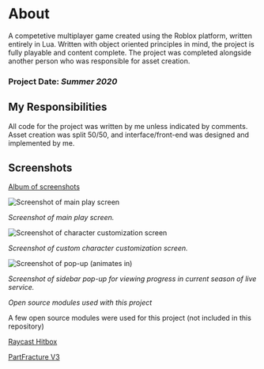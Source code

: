 # About

A competetive multiplayer game created using the Roblox platform, written entirely in Lua. Written with object oriented principles in mind, the project is fully playable and content complete. The project was completed alongside another person who was responsible for asset creation.

### Project Date: *Summer 2020*

## My Responsibilities
All code for the project was written by me unless indicated by comments. Asset creation was split 50/50, and interface/front-end was designed and implemented by me.

## Screenshots

[Album of screenshots](https://photos.app.goo.gl/37Xj7BEzU91fbPzAA)

![Screenshot of main play screen](https://lh3.googleusercontent.com/pw/AM-JKLWJwPEF-ffj0FGOf9KgigTjOxbDnEcnCu4vxTVibeD3ofciD7dY8xXV_GBa_KDlh4Di6gYuj3Ycr1ZJQhEZKfv1dQru4wQ-0Uv6t-LKgbYFrzhNZI1CHM8EvL70InkX40IPRHR57NvbK4f3Sb1fb3ar=w1920-h1080-no?authuser=0)

*Screenshot of main play screen.*

![Screenshot of character customization screen](https://lh3.googleusercontent.com/pw/AM-JKLUyiXa0og248N_gRoXKw38wqrug0u9DYfC1DZkA9uEX2XrupLld0Fdp3iilnsYfYV6cIqSl99KHjGWep0_mYk4eUhsLoD4r5LuXAefJ9bMoV4xD41W8fbwKmwc90UqGFCUOqiTGUmNk_L4lpf-7H7q7=w1920-h1080-no?authuser=0)

*Screenshot of custom character customization screen.*

![Screenshot of pop-up (animates in)](https://lh3.googleusercontent.com/pw/AM-JKLX-S7WZCHLE-wNEM_pUjOvsMfkpOE5zjNLGvufUW9phY0Ok6hGp_ANpkFk3aVbPDxzDyPzci0t5lv2gZ8n5rQQYs5fwvIJ67OzjnUQF7dTFXxv-3AcgU2_qjNN08Q43bHTr4M805Fgx_fUvPtLnW8F8=w1920-h1080-no?authuser=0)

*Screenshot of sidebar pop-up for viewing progress in current season of live service.*

*Open source modules used with this project*

A few open source modules were used for this project (not included in this repository)

[Raycast Hitbox](https://devforum.roblox.com/t/raycast-hitbox-401-for-all-your-melee-needs/374482)

[PartFracture V3](https://devforum.roblox.com/t/part-fracturing-system-v3/690547)
